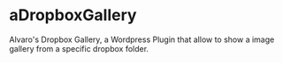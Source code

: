 aDropboxGallery
===============

  Alvaro's Dropbox Gallery, a Wordpress Plugin that allow to show a image gallery from a specific dropbox folder.
